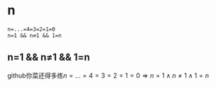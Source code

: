 # n

```
n=...=4=3=2=1=0
n=1 && n≠1 && 1=n
```

## n=1 && n≠1 && 1=n

github你菜还得多练$n=...=4=3=2=1=0 \Rightarrow n=1 ∧ n≠1 ∧ 1=n$

